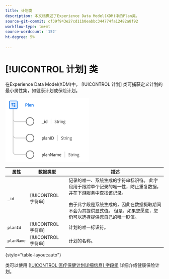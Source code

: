 ```yaml
---
title: 计划类
description: 本文档概述了Experience Data Model(XDM)中的Plan类。
source-git-commit: cf39f943e27cd11b0eabbc344774fa12482a8f92
workflow-type: tm+mt
source-wordcount: '152'
ht-degree: 5%

---
```


# [!UICONTROL 计划] 类

在Experience Data Model(XDM)中， [!UICONTROL 计划] 类可捕获定义计划的最小属性集，如健康计划或保险计划。

![类结构](../images/classes/plan.png)

| 属性 | 数据类型 | 描述 |
| --- | --- | --- |
| `_id` | [!UICONTROL 字符串] | 记录的唯一、系统生成的字符串标识符。 此字段用于跟踪单个记录的唯一性，防止重复数据，并在下游服务中查找该记录。<br><br>由于此字段是系统生成的，因此在数据摄取期间不会为其提供显式值。 但是，如果您愿意，您仍可以选择提供您自己的唯一ID值。 |
| `planId` | [!UICONTROL 字符串] | 计划的唯一标识符。 |
| `planName` | [!UICONTROL 字符串] | 计划的名称。 |

{style=&quot;table-layout:auto&quot;}

类可以使用 [[!UICONTROL 医疗保健计划详细信息] 字段组](../field-groups/plan/healthcare-plan-details.md) 详细介绍健康保险计划。
